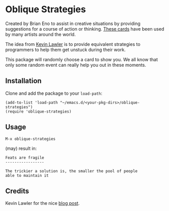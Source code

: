 # Oblique Strategies

Created by Brian Eno to assist in creative situations by providing
suggestions for a course of action or thinking. [These
cards](https://www.enoshop.co.uk/product/oblique-strategies.html) have
been used by many artists around the world.

The idea from [Kevin Lawler](https://kevinlawler.com/prompts) is to
provide equivalent strategies to programmers to help them get unstuck
during their work.

This package will randomly choose a card to show you. We all know that
only some random event can really help you out in these moments.

## Installation

Clone and add the package to your `load-path`:

``` shell
(add-to-list 'load-path "~/emacs.d/<your-pkg-dirs>/oblique-strategies")
(require 'oblique-strategies)
```

## Usage

``` elisp
M-x oblique-strategies
```

(may) result in:

``` emacs-lisp
Feats are fragile
-----------------

The trickier a solution is, the smaller the pool of people
able to maintain it
```

## Credits

Kevin Lawler for the nice [blog post](https://kevinlawler.com/prompts).



